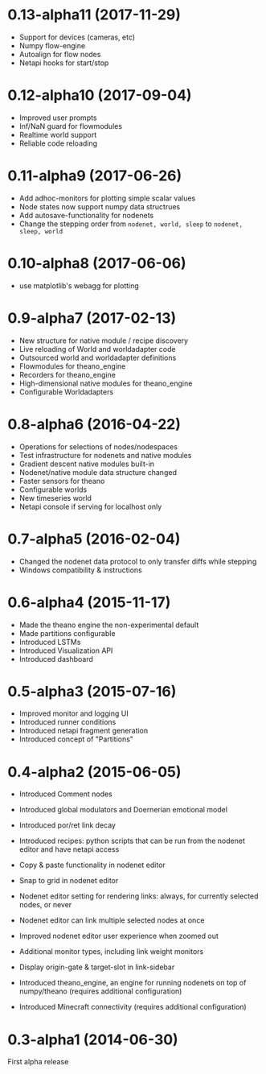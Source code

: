 
0.13-alpha11 (2017-11-29)
==========
 * Support for devices (cameras, etc)
 * Numpy flow-engine
 * Autoalign for flow nodes
 * Netapi hooks for start/stop


0.12-alpha10 (2017-09-04)
==========
 * Improved user prompts
 * Inf/NaN guard for flowmodules
 * Realtime world support
 * Reliable code reloading


0.11-alpha9 (2017-06-26)
==========
 * Add adhoc-monitors for plotting simple scalar values
 * Node states now support numpy data structrues
 * Add autosave-functionality for nodenets
 * Change the stepping order from `nodenet, world, sleep` to `nodenet, sleep, world`


0.10-alpha8 (2017-06-06)
==========
 * use matplotlib's webagg for plotting


0.9-alpha7 (2017-02-13)
==========
 * New structure for native module / recipe discovery
 * Live reloading of World and worldadapter code
 * Outsourced world and worldadapter definitions
 * Flowmodules for theano_engine
 * Recorders for theano_engine
 * High-dimensional native modules for theano_engine
 * Configurable Worldadapters


0.8-alpha6 (2016-04-22)
==========

 * Operations for selections of nodes/nodespaces
 * Test infrastructure for nodenets and native modules
 * Gradient descent native modules built-in
 * Nodenet/native module data structure changed
 * Faster sensors for theano
 * Configurable worlds
 * New timeseries world
 * Netapi console if serving for localhost only


0.7-alpha5 (2016-02-04)
==========

 * Changed the nodenet data protocol to only transfer diffs while stepping
 * Windows compatibility & instructions


0.6-alpha4 (2015-11-17)
==========

 * Made the theano engine the non-experimental default
 * Made partitions configurable
 * Introduced LSTMs
 * Introduced Visualization API
 * Introduced dashboard


0.5-alpha3 (2015-07-16)
==========

 * Improved monitor and logging UI
 * Introduced runner conditions
 * Introduced netapi fragment generation
 * Introduced concept of "Partitions"


0.4-alpha2 (2015-06-05)
==========

 * Introduced Comment nodes
 * Introduced global modulators and Doernerian emotional model
 * Introduced por/ret link decay
 * Introduced recipes: python scripts that can be run from the nodenet editor  and have netapi access
 * Copy & paste functionality in nodenet editor
 * Snap to grid in nodenet editor
 * Nodenet editor setting for rendering links: always, for currently selected nodes, or never
 * Nodenet editor can link multiple selected nodes at once
 * Improved nodenet editor user experience when zoomed out
 * Additional monitor types, including link weight monitors
 * Display origin-gate & target-slot in link-sidebar

 * Introduced theano_engine, an engine for running nodenets on top of numpy/theano (requires additional configuration)
 * Introduced Minecraft connectivity (requires additional configuration)


0.3-alpha1 (2014-06-30)
==========

First alpha release
